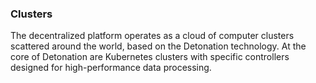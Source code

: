 ### Clusters

The decentralized platform operates as a cloud of computer clusters scattered around the world, based on the Detonation technology. At the core of Detonation are Kubernetes clusters with specific controllers designed for high-performance data processing.
